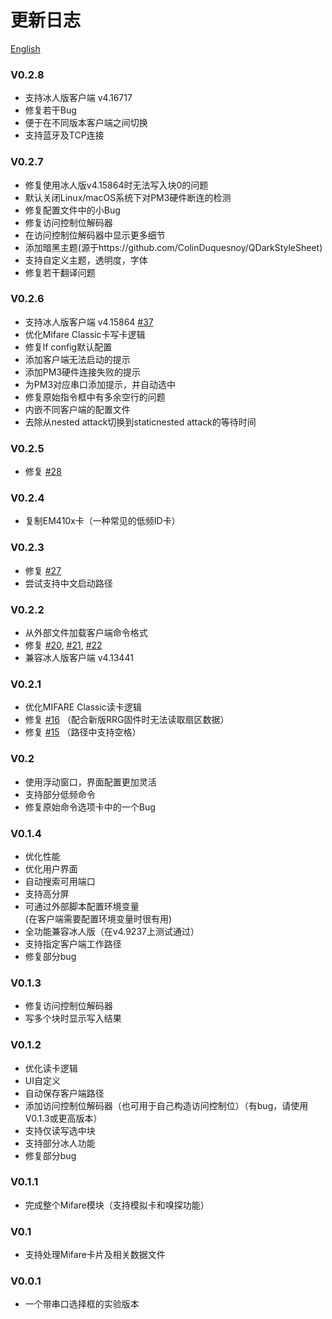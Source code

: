 # 更新日志

[English](../../CHANGELOG.md)  

### V0.2.8
+ 支持冰人版客户端 v4.16717  
+ 修复若干Bug  
+ 便于在不同版本客户端之间切换  
+ 支持蓝牙及TCP连接  

### V0.2.7
+ 修复使用冰人版v4.15864时无法写入块0的问题  
+ 默认关闭Linux/macOS系统下对PM3硬件断连的检测  
+ 修复配置文件中的小Bug  
+ 修复访问控制位解码器  
+ 在访问控制位解码器中显示更多细节  
+ 添加暗黑主题(源于https://github.com/ColinDuquesnoy/QDarkStyleSheet)  
+ 支持自定义主题，透明度，字体  
+ 修复若干翻译问题  

### V0.2.6
+ 支持冰人版客户端 v4.15864 [#37](https://github.com/wh201906/Proxmark3GUI/issues/37)  
+ 优化Mifare Classic卡写卡逻辑  
+ 修复lf config默认配置  
+ 添加客户端无法启动的提示  
+ 添加PM3硬件连接失败的提示  
+ 为PM3对应串口添加提示，并自动选中  
+ 修复原始指令框中有多余空行的问题  
+ 内嵌不同客户端的配置文件  
+ 去除从nested attack切换到staticnested attack的等待时间  

### V0.2.5
+ 修复 [#28](https://github.com/wh201906/Proxmark3GUI/issues/28)

### V0.2.4
+ 复制EM410x卡（一种常见的低频ID卡）  

### V0.2.3
+ 修复 [#27](https://github.com/wh201906/Proxmark3GUI/issues/27)
+ 尝试支持中文启动路径

### V0.2.2
+ 从外部文件加载客户端命令格式  
+ 修复 [#20](https://github.com/wh201906/Proxmark3GUI/issues/20), [#21](https://github.com/wh201906/Proxmark3GUI/issues/21), [#22](https://github.com/wh201906/Proxmark3GUI/issues/22)  
+ 兼容冰人版客户端 v4.13441

### V0.2.1
+ 优化MIFARE Classic读卡逻辑
+ 修复 [#16](https://github.com/wh201906/Proxmark3GUI/issues/16) （配合新版RRG固件时无法读取扇区数据）
+ 修复 [#15](https://github.com/wh201906/Proxmark3GUI/issues/15) （路径中支持空格）

### V0.2
+ 使用浮动窗口，界面配置更加灵活  
+ 支持部分低频命令  
+ 修复原始命令选项卡中的一个Bug  

### V0.1.4
+ 优化性能  
+ 优化用户界面  
+ 自动搜索可用端口  
+ 支持高分屏  
+ 可通过外部脚本配置环境变量  
(在客户端需要配置环境变量时很有用)  
+ 全功能兼容冰人版（在v4.9237上测试通过）  
+ 支持指定客户端工作路径
+ 修复部分bug

### V0.1.3
+ 修复访问控制位解码器
+ 写多个块时显示写入结果

### V0.1.2
+ 优化读卡逻辑
+ UI自定义
+ 自动保存客户端路径
+ 添加访问控制位解码器（也可用于自己构造访问控制位）（有bug，请使用V0.1.3或更高版本）
+ 支持仅读写选中块
+ 支持部分冰人功能
+ 修复部分bug

### V0.1.1
+ 完成整个Mifare模块（支持模拟卡和嗅探功能）

### V0.1
+ 支持处理Mifare卡片及相关数据文件

### V0.0.1
+ 一个带串口选择框的实验版本